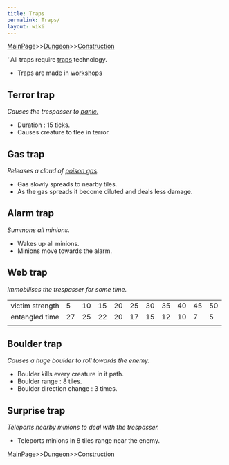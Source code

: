 ```yaml
---
title: Traps
permalink: Traps/
layout: wiki
---
```


[MainPage](/keeperrl_wiki/ "wikilink")>>[Dungeon](/keeperrl_wiki/Dungeon "wikilink")>>[Construction](/keeperrl_wiki/Construction "wikilink")

''All traps require [traps](/keeperrl_wiki/Traps "wikilink") technology.

-   Traps are made in [workshops](/keeperrl_wiki/Workshop "wikilink")

Terror trap
-----------

*Causes the trespasser to [panic.](/keeperrl_wiki/Panic "wikilink")*

-   Duration : 15 ticks.
-   Causes creature to flee in terror.

Gas trap
--------

*Releases a cloud of [poison gas](/keeperrl_wiki/Poison_Gas "wikilink").*

-   Gas slowly spreads to nearby tiles.
-   As the gas spreads it become diluted and deals less damage.

Alarm trap
----------

*Summons all minions.*

-   Wakes up all minions.
-   Minions move towards the alarm.

Web trap
--------

*Immobilises the trespasser for some time.*

|                 |     |     |     |     |     |     |     |     |     |     |
|-----------------|-----|-----|-----|-----|-----|-----|-----|-----|-----|-----|
| victim strength | 5   | 10  | 15  | 20  | 25  | 30  | 35  | 40  | 45  | 50  |
| entangled time  | 27  | 25  | 22  | 20  | 17  | 15  | 12  | 10  | 7   | 5   |
||

Boulder trap
------------

*Causes a huge boulder to roll towards the enemy.*

-   Boulder kills every creature in it path.
-   Boulder range : 8 tiles.
-   Boulder direction change : 3 times.

Surprise trap
-------------

*Teleports nearby minions to deal with the trespasser.*

-   Teleports minions in 8 tiles range near the enemy.

[MainPage](/keeperrl_wiki/ "wikilink")>>[Dungeon](/keeperrl_wiki/Dungeon "wikilink")>>[Construction](/keeperrl_wiki/Construction "wikilink")

